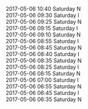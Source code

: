 2017-05-06 10:40 Saturday  N  
2017-05-06 09:30 Saturday  I  
2017-05-06 09:25 Saturday  N  
2017-05-06 09:15 Saturday  I  
2017-05-06 09:10 Saturday  N  
2017-05-06 08:55 Saturday  I  
2017-05-06 08:45 Saturday  N  
2017-05-06 08:40 Saturday  I  
2017-05-06 08:35 Saturday  N  
2017-05-06 08:25 Saturday  I  
2017-05-06 08:15 Saturday  N  
2017-05-06 07:00 Saturday  I  
2017-05-06 06:55 Saturday  N  
2017-05-06 06:45 Saturday  I  
2017-05-06 06:35 Saturday  N  
